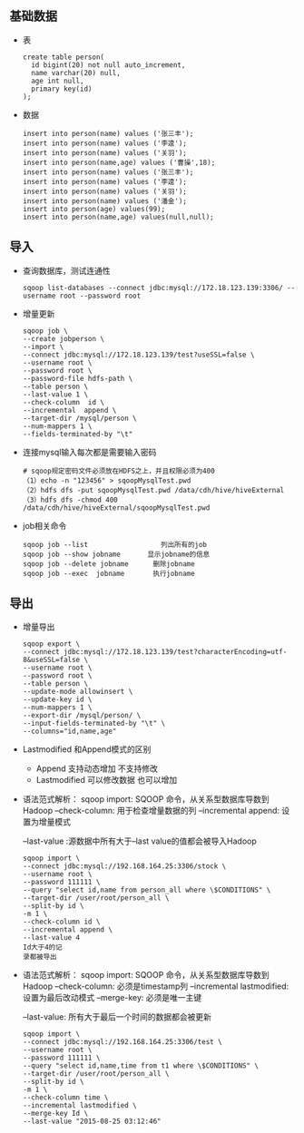 ## 基础数据

* 表

  ```mysql
  create table person(
  	id bigint(20) not null auto_increment,
  	name varchar(20) null,
  	age int null,
  	primary key(id)
  );
  ```

* 数据

  ```mysql
  insert into person(name) values ('张三丰');
  insert into person(name) values ('李逵');
  insert into person(name) values ('关羽');
  insert into person(name,age) values ('曹操',18);
  insert into person(name) values ('张三丰');
  insert into person(name) values ('李逵');
  insert into person(name) values ('关羽');
  insert into person(name) values ('潘金');
  insert into person(age) values(99);
  insert into person(name,age) values(null,null);
  ```

## 导入

* 查询数据库，测试连通性

  ```shell
  sqoop list-databases --connect jdbc:mysql://172.18.123.139:3306/ --username root --password root
  ```

* 增量更新

  ```shell
  sqoop job \
  --create jobperson \
  --import \
  --connect jdbc:mysql://172.18.123.139/test?useSSL=false \
  --username root \
  --password root \
  --password-file hdfs-path \
  --table person \
  --last-value 1 \
  --check-column  id \
  --incremental  append \
  --target-dir /mysql/person \
  --num-mappers 1 \
  --fields-terminated-by "\t"
  ```

* 连接mysql输入每次都是需要输入密码

  ```shell
  # sqoop规定密码文件必须放在HDFS之上，并且权限必须为400
  （1）echo -n "123456" > sqoopMysqlTest.pwd
  （2）hdfs dfs -put sqoopMysqlTest.pwd /data/cdh/hive/hiveExternal
  （3）hdfs dfs -chmod 400 /data/cdh/hive/hiveExternal/sqoopMysqlTest.pwd
  ```

* job相关命令

  ```shell
  sqoop job --list　　　　　　　　　   列出所有的job
  sqoop job --show jobname　　　　显示jobname的信息
  sqoop job --delete jobname 　　　删除jobname
  sqoop job --exec  jobname  　　　执行jobname
  ```

## 导出

* 增量导出

  ```shell
  sqoop export \
  --connect jdbc:mysql://172.18.123.139/test?characterEncoding=utf-8&useSSL=false \
  --username root \
  --password root \
  --table person \
  --update-mode allowinsert \
  --update-key id \
  --num-mappers 1 \
  --export-dir /mysql/person/ \
  --input-fields-terminated-by "\t" \
  --columns="id,name,age" 
  ```

* Lastmodified 和Append模式的区别

  * Append 支持动态增加 不支持修改
  * Lastmodified 可以修改数据 也可以增加

* 语法范式解析： 
  sqoop import: SQOOP 命令，从关系型数据库导数到Hadoop 
  –check-column: 用于检查增量数据的列 
  –incremental append: 设置为增量模式 

  –last-value :源数据中所有大于–last value的值都会被导入Hadoop

  ```shell
  sqoop import \
  --connect jdbc:mysql://192.168.164.25:3306/stock \
  --username root \
  --password 111111 \
  --query "select id,name from person_all where \$CONDITIONS" \
  --target-dir /user/root/person_all \
  --split-by id \
  -m 1 \
  --check-column id \
  --incremental append \
  --last-value 4
  Id大于4的记
  录都被导出
  
  ```

* 语法范式解析： 
  sqoop import: SQOOP 命令，从关系型数据库导数到Hadoop 
  –check-column: 必须是timestamp列 
  –incremental lastmodified: 设置为最后改动模式 
  –merge-key: 必须是唯一主键 

  –last-value: 所有大于最后一个时间的数据都会被更新

  ```shell
  sqoop import \
  --connect jdbc:mysql://192.168.164.25:3306/test \
  --username root \
  --password 111111 \
  --query "select id,name,time from t1 where \$CONDITIONS" \
  --target-dir /user/root/person_all \
  --split-by id \
  -m 1 \
  --check-column time \
  --incremental lastmodified \
  --merge-key Id \
  --last-value "2015-08-25 03:12:46"
  ```






